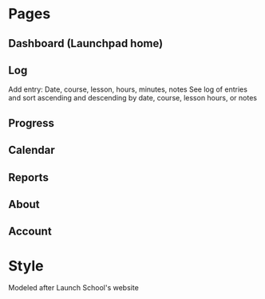 # Pages
## Dashboard (Launchpad home)
## Log
Add entry: Date, course, lesson, hours, minutes, notes
See log of entries and sort ascending and descending by date, course, lesson hours, or notes
## Progress
## Calendar
## Reports
## About
## Account


# Style
Modeled after Launch School's website